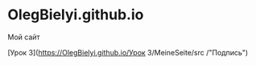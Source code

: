 # OlegBielyi.github.io
Мой сайт

[Урок 3](https://OlegBielyi.github.io/Урок 3/MeineSeite/src
/"Подпись")

